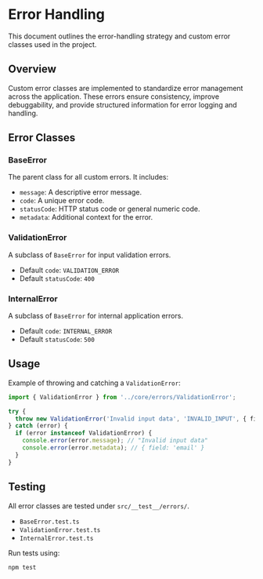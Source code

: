 # Error Handling

This document outlines the error-handling strategy and custom error classes used in the project.

## Overview
Custom error classes are implemented to standardize error management across the application. These errors ensure consistency, improve debuggability, and provide structured information for error logging and handling.

## Error Classes

### BaseError
The parent class for all custom errors. It includes:
- `message`: A descriptive error message.
- `code`: A unique error code.
- `statusCode`: HTTP status code or general numeric code.
- `metadata`: Additional context for the error.

### ValidationError
A subclass of `BaseError` for input validation errors.
- Default `code`: `VALIDATION_ERROR`
- Default `statusCode`: `400`

### InternalError
A subclass of `BaseError` for internal application errors.
- Default `code`: `INTERNAL_ERROR`
- Default `statusCode`: `500`

## Usage

Example of throwing and catching a `ValidationError`:
```typescript
import { ValidationError } from '../core/errors/ValidationError';

try {
  throw new ValidationError('Invalid input data', 'INVALID_INPUT', { field: 'email' });
} catch (error) {
  if (error instanceof ValidationError) {
    console.error(error.message); // "Invalid input data"
    console.error(error.metadata); // { field: 'email' }
  }
}
```

## Testing
All error classes are tested under `src/__test__/errors/`.
- `BaseError.test.ts`
- `ValidationError.test.ts`
- `InternalError.test.ts`

Run tests using:
```bash
npm test
```